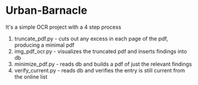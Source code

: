 # Urban-Barnacle
It's a simple OCR project with a 4 step process

1. truncate_pdf.py - cuts out any excess in each page of the pdf, producing a minimal pdf
2. img_pdf_ocr.py - visualizes the truncated pdf and inserts findings into db
3. minimize_pdf.py - reads db and builds a pdf of just the relevant findings
4. verify_current.py - reads db and verifies the entry is still current from the online list
